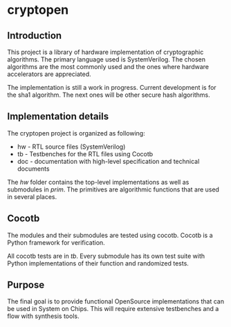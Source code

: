 # cryptopen

## Introduction

This project is a library of hardware implementation of cryptographic algorithms.
The primary language used is SystemVerilog.
The chosen algorithms are the most commonly used and the ones where hardware accelerators are appreciated.

The implementation is still a work in progress.
Current development is for the sha1 algorithm.
The next ones will be other secure hash algorithms.

## Implementation details

The cryptopen project is organized as following:
- hw - RTL source files (SystemVerilog)
- tb  - Testbenches for the RTL files using Cocotb
- doc - documentation with high-level specification and technical documents

The *hw* folder contains the top-level implementations as well as submodules in *prim*.
The primitives are algorithmic functions that are used in several places.

## Cocotb

The modules and their submodules are tested using cocotb.
Cocotb is a Python framework for verification.

All cocotb tests are in *tb*.
Every submodule has its own test suite with Python implementations of their function and randomized tests.

## Purpose

The final goal is to provide functional OpenSource implementations that can be used in System on Chips. 
This will require extensive testbenches and a flow with synthesis tools.